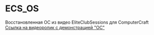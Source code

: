 # ECS_OS
Восстановленная ОС из видео EliteClubSessions для ComputerCraft
[Ссылка на видеоролик с демонстрацией "ОС"](https://www.youtube.com/watch?v=BKKfP2V1ZZI)
